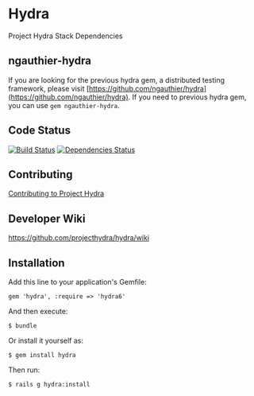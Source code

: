 # Hydra

Project Hydra Stack Dependencies

## ngauthier-hydra

If you are looking for the previous hydra gem, a distributed testing framework,
please visit [https://github.com/ngauthier/hydra](https://github.com/ngauthier/hydra).
If you need to previous hydra gem, you can use `gem ngauthier-hydra`.

## Code Status

[![Build Status](https://travis-ci.org/projecthydra/hydra-head.png?branch=master)](https://travis-ci.org/projecthydrahydra/hydra-head)
[![Dependencies Status](https://gemnasium.com/projecthydra/hydra.png)](https://gemnasium.com/projecthydra/hydra)

## Contributing

[Contributing to Project Hydra](CONTRIBUTING.md)

## Developer Wiki

https://github.com/projecthydra/hydra/wiki

## Installation

Add this line to your application's Gemfile:

    gem 'hydra', :require => 'hydra6'

And then execute:

    $ bundle

Or install it yourself as:

    $ gem install hydra

Then run:

    $ rails g hydra:install
